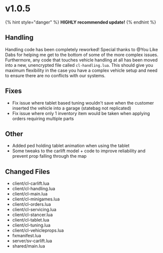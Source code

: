 # v1.0.5

{% hint style="danger" %}
**HIGHLY recommended update!**
{% endhint %}

## Handling

Handling code has been completely reworked! Special thanks to @You Like Dabs for helping me get to the bottom of some of the more complex issues. Furthermore, any code that touches vehicle handling at all has been moved into a new, unencrypted file called `cl-handling.lua`. This should give you maximum flexibility in the case you have a complex vehicle setup and need to ensure there are no conflicts with our systems.

## Fixes

* Fix issue where tablet based tuning wouldn't save when the customer inserted the vehicle into a garage (statebag not replicated)
* Fix issue where only 1 inventory item would be taken when applying orders requiring multiple parts

## Other

* Added ped holding tablet animation when using the tablet
* Some tweaks to the carlift model + code to improve reliability and prevent prop falling through the map

## Changed Files

* client/cl-carlift.lua
* client/cl-handling.lua
* client/cl-main.lua
* client/cl-minigames.lua
* client/cl-orders.lua
* client/cl-servicing.lua
* client/cl-stancer.lua
* client/cl-tablet.lua
* client/cl-tuning.lua
* client/cl-vehicleprops.lua
* fxmanifest.lua
* server/sv-carlift.lua
* shared/main.lua
